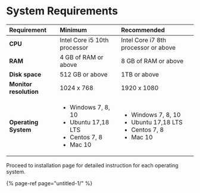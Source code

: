 # System Requirements

<table>
  <thead>
    <tr>
      <th style="text-align:left">Requirement</th>
      <th style="text-align:left">Minimum</th>
      <th style="text-align:left">Recommended</th>
    </tr>
  </thead>
  <tbody>
    <tr>
      <td style="text-align:left"><b>CPU</b>
      </td>
      <td style="text-align:left">Intel Core i5 10th processor</td>
      <td style="text-align:left">Intel Core i7 8th processor or above</td>
    </tr>
    <tr>
      <td style="text-align:left"><b>RAM</b>
      </td>
      <td style="text-align:left">4 GB of RAM or above</td>
      <td style="text-align:left">8 GB of RAM or above</td>
    </tr>
    <tr>
      <td style="text-align:left"><b>Disk space</b>
      </td>
      <td style="text-align:left">512 GB or above</td>
      <td style="text-align:left">1TB or above</td>
    </tr>
    <tr>
      <td style="text-align:left"><b>Monitor resolution</b>
      </td>
      <td style="text-align:left">1024 x 768</td>
      <td style="text-align:left">1920 x 1080</td>
    </tr>
    <tr>
      <td style="text-align:left"><b>Operating System</b>
      </td>
      <td style="text-align:left">
        <ul>
          <li>Windows 7, 8, 10</li>
          <li>Ubuntu 17,18 LTS</li>
          <li>Centos 7, 8</li>
          <li>Mac 10</li>
        </ul>
      </td>
      <td style="text-align:left">
        <ul>
          <li>Windows 7, 8, 10</li>
          <li>Ubuntu 17,18 LTS</li>
          <li>Centos 7, 8</li>
          <li>Mac 10</li>
        </ul>
      </td>
    </tr>
  </tbody>
</table>

Proceed to installation page for detailed instruction for each operating system.

{% page-ref page="untitled-1/" %}



